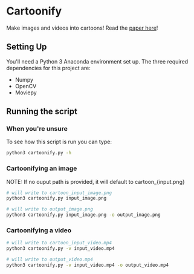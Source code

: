 # Cartoonify
Make images and videos into cartoons!
Read the [paper here](https://github.com/etf-pdx/cartoonify/blob/master/paper/cartoonify.pdf)!

## Setting Up
You'll need a Python 3 Anaconda environment set up.
The three required dependencies for this project are:
- Numpy
- OpenCV
- Moviepy

## Running the script
### When you're unsure
To see how this script is run you can type:
```bash
python3 cartoonify.py -h
```

### Cartoonifying an image
NOTE: If no ouput path is provided, it will default to cartoon_{input.png}
```bash
# will write to cartoon_input_image.png
python3 cartoonify.py input_image.png

# will write to output_image.png
python3 cartoonify.py input_image.png -o output_image.png
```

### Cartoonifying a video

```bash
# will write to cartoon_input_video.mp4
python3 cartoonify.py -v input_video.mp4

# will write to output_video.mp4
python3 cartoonify.py -v input_video.mp4 -o output_video.mp4
```
